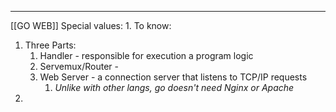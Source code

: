 ***
[[GO WEB]]
Special values:
1. 
To know:
1. Three Parts: 
	1. Handler - responsible for execution a program logic
	2. Servemux/Router -  
	3. Web Server - a connection server that listens to TCP/IP requests 
		1. *Unlike with other langs, go doesn't need Nginx or Apache* 
2. 
